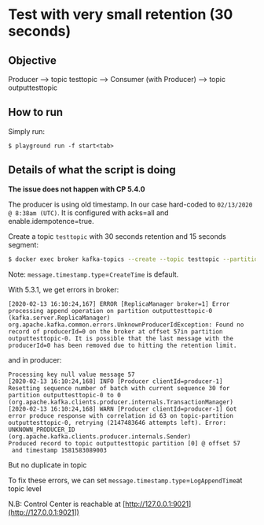 # Test with very small retention (30 seconds)


## Objective


Producer --> topic testtopic --> Consumer (with Producer) --> topic outputtesttopic


## How to run

Simply run:

```
$ playground run -f start<tab>
```

## Details of what the script is doing

**The issue does not happen with CP 5.4.0**

The producer is using old timestamp. In our case hard-coded to `02/13/2020 @ 8:38am (UTC)`. It is configured with acks=all and enable.idempotence=true.

Create a topic `testtopic` with 30 seconds retention and 15 seconds segment:

```bash
$ docker exec broker kafka-topics --create --topic testtopic --partitions 1 --replication-factor 1 --bootstrap-server broker:9092 --config segment.ms=15000 --config retention.ms=30000 --config message.timestamp.type=CreateTime
```

Note: `message.timestamp.type`=`CreateTime` is default.


With 5.3.1, we get errors in broker:

```log
[2020-02-13 16:10:24,167] ERROR [ReplicaManager broker=1] Error processing append operation on partition outputtesttopic-0 (kafka.server.ReplicaManager)
org.apache.kafka.common.errors.UnknownProducerIdException: Found no record of producerId=0 on the broker at offset 57in partition outputtesttopic-0. It is possible that the last message with the producerId=0 has been removed due to hitting the retention limit.
```

and in producer:

```log
Processing key null value message 57
[2020-02-13 16:10:24,168] INFO [Producer clientId=producer-1] Resetting sequence number of batch with current sequence 30 for partition outputtesttopic-0 to 0 (org.apache.kafka.clients.producer.internals.TransactionManager)
[2020-02-13 16:10:24,168] WARN [Producer clientId=producer-1] Got error produce response with correlation id 63 on topic-partition outputtesttopic-0, retrying (2147483646 attempts left). Error: UNKNOWN_PRODUCER_ID (org.apache.kafka.clients.producer.internals.Sender)
Produced record to topic outputtesttopic partition [0] @ offset 57
 and timestamp 1581583089003
```

But no duplicate in topic

To fix these errors, we can set `message.timestamp.type`=`LogAppendTime`at topic level


N.B: Control Center is reachable at [http://127.0.0.1:9021](http://127.0.0.1:9021])
